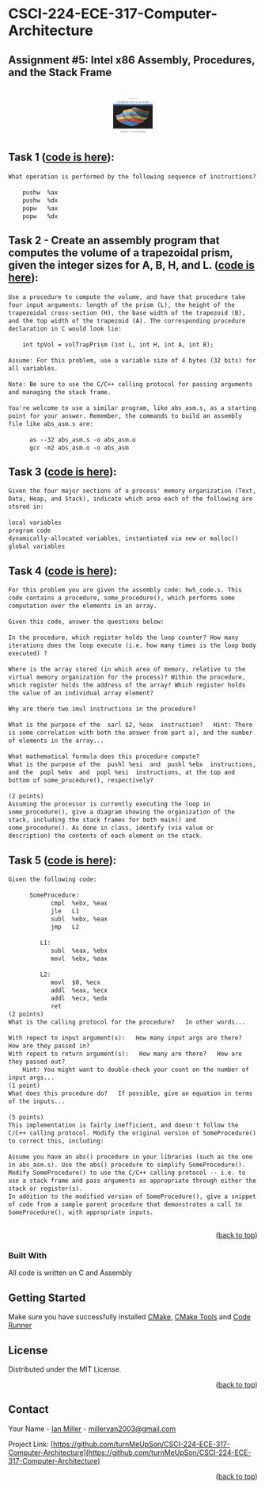 # CSCI-224-ECE-317-Computer-Architecture

## Assignment #5: Intel x86 Assembly, Procedures, and the Stack Frame
 
<a  name="readme-top"></a>
   
<!-- PROJECT LOGO -->
<br />
<div align="center">
  <a href="https://github.com/turnMeUpSon/CSCI-224-ECE-317-Computer-Architecture">
    <img src="https://github.com/turnMeUpSon/CSCI-224-ECE-317-Computer-Architecture/blob/main/ComputerSystems.jpeg" alt="Logo" width="80" height="80">
  </a>
</div>



<!-- Task 1 -->

## Task 1 ([code is here](https://github.com/turnMeUpSon/Solved-CSCI-224-ECE-317-Computer-Architecture/blob/Intel-x86-Assembly-Procedures-and-the-Stack-Frame/intel_x86_assembly_procedures_and_the_stack_frame_1.c)):
```
What operation is performed by the following sequence of instructions?

    pushw  %ax 
    pushw  %dx 
    popw   %ax 
    popw   %dx 
```

## Task 2 - Create an assembly program that computes the volume of a trapezoidal prism, given the integer sizes for A, B, H, and L. ([code is here](https://github.com/turnMeUpSon/Solved-CSCI-224-ECE-317-Computer-Architecture/blob/Intel-x86-Assembly-Procedures-and-the-Stack-Frame/intel_x86_assembly_procedures_and_the_stack_frame_2.c)):
```
Use a procedure to compute the volume, and have that procedure take four input arguments: length of the prism (L), the height of the trapezoidal cross-section (H), the base width of the trapezoid (B), and the top width of the trapezoid (A). The corresponding procedure declaration in C would look lie:

    int tpVol = volTrapPrism (int L, int H, int A, int B);

Assume: For this problem, use a variable size of 4 bytes (32 bits) for all variables.

Note: Be sure to use the C/C++ calling protocol for passing arguments and managing the stack frame.

You're welcome to use a similar program, like abs_asm.s, as a starting point for your answer. Remember, the commands to build an assembly file like abs_asm.s are:

      as --32 abs_asm.s -o abs_asm.o
      gcc -m2 abs_asm.o -o abs_asm

```

## Task 3 ([code is here](https://github.com/turnMeUpSon/Solved-CSCI-224-ECE-317-Computer-Architecture/blob/Intel-x86-Assembly-Procedures-and-the-Stack-Frame/intel_x86_assembly_procedures_and_the_stack_frame_3.c)):
```
Given the four major sections of a process' memory organization (Text, Data, Heap, and Stack), indicate which area each of the following are stored in:

local variables
program code
dynamically-allocated variables, instantiated via new or malloc()
global variables
```

## Task 4 ([code is here](https://github.com/turnMeUpSon/Solved-CSCI-224-ECE-317-Computer-Architecture/blob/Intel-x86-Assembly-Procedures-and-the-Stack-Frame/intel_x86_assembly_procedures_and_the_stack_frame_4.c)):
```
For this problem you are given the assembly code: hw5_code.s. This code contains a procedure, some_procedure(), which performs some computation over the elements in an array.

Given this code, answer the questions below:

In the procedure, which register holds the loop counter? How many iterations does the loop execute (i.e. how many times is the loop body executed) ?

Where is the array stored (in which area of memory, relative to the virtual memory organization for the process)? Within the procedure, which register holds the address of the array? Which register holds the value of an individual array element?

Why are there two imul instructions in the procedure?

What is the purpose of the  sarl $2, %eax  instruction?   Hint: There is some correlation with both the answer from part a), and the number of elements in the array...

What mathematical formula does this procedure compute?
What is the purpose of the  pushl %esi  and  pushl %ebx  instructions, and the  popl %ebx  and  popl %esi  instructions, at the top and bottom of some_procedure(), respectively?

(2 points)
Assuming the processor is currently executing the loop in some_procedure(), give a diagram showing the organization of the stack, including the stack frames for both main() and some_procedure(). As done in class, identify (via value or description) the contents of each element on the stack.
```

## Task 5 ([code is here](https://github.com/turnMeUpSon/Solved-CSCI-224-ECE-317-Computer-Architecture/blob/Intel-x86-Assembly-Procedures-and-the-Stack-Frame/intel_x86_assembly_procedures_and_the_stack_frame_5.c)):
```
Given the following code:

      SomeProcedure:
            cmpl  %ebx, %eax
            jle   L1
            subl  %ebx, %eax
            jmp   L2

         L1:
            subl  %eax, %ebx
            movl  %ebx, %eax

         L2:
            movl  $0, %ecx
            addl  %eax, %ecx
            addl  %ecx, %edx
            ret
(2 points)
What is the calling protocol for the procedure?   In other words...

With repect to input argument(s):   How many input args are there?   How are they passed in?
With repect to return argument(s):   How many are there?   How are they passed out?
    Hint: You might want to double-check your count on the number of input args...
(1 point)
What does this procedure do?   If possible, give an equation in terms of the inputs...

(5 points)
This implementation is fairly inefficient, and doesn't follow the C/C++ calling protocol. Modify the original version of SomeProcedure() to correct this, including:

Assume you have an abs() procedure in your libraries (such as the one in abs_asm.s). Use the abs() procedure to simplify SomeProcedure().
Modify SomeProcedure() to use the C/C++ calling protocol -- i.e. to use a stack frame and pass arguments as appropriate through either the stack or register(s).
In addition to the modified version of SomeProcedure(), give a snippet of code from a sample parent procedure that demonstrates a call to SomeProcedure(), with appropriate inputs.


```
<p  align="right">(<a  href="#readme-top">back to top</a>)</p>

  
  
  

### Built With
All code is written on C and Assembly


## Getting Started

  

Make sure you have successfully installed [CMake](https://marketplace.visualstudio.com/items?itemName=twxs.cmake), [CMake Tools](https://marketplace.visualstudio.com/items?itemName=ms-vscode.cmake-tools) and [Code Runner](https://marketplace.visualstudio.com/items?itemName=formulahendry.code-runner)


<!-- LICENSE -->

## License

  

Distributed under the MIT License.

  

<p  align="right">(<a  href="#readme-top">back to top</a>)</p>

  
  
  

<!-- CONTACT -->

## Contact

  

Your Name - [Ian Miller](https://www.linkedin.com/in/ian-miller-620a63245/) - milleryan2003@gmail.com

  

Project Link: [https://github.com/turnMeUpSon/CSCI-224-ECE-317-Computer-Architecture](https://github.com/turnMeUpSon/CSCI-224-ECE-317-Computer-Architecture)

  

<p  align="right">(<a  href="#readme-top">back to top</a>)</p>
